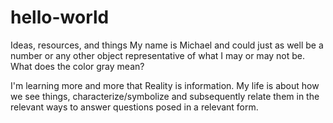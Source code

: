 # hello-world
Ideas, resources, and things
My name is Michael and could just as well be a number or any other object representative of what I may or may not be. What does the color gray mean?

I'm learning more and more that Reality is information. My life is about how we see things, characterize/symbolize and subsequently relate them in the relevant ways to answer questions posed in a relevant form.
